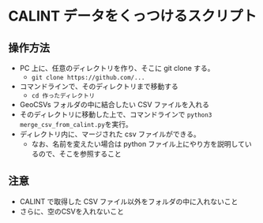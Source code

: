 # CALINT データをくっつけるスクリプト

## 操作方法

- PC 上に、任意のディレクトリを作り、そこに git clone する。
  - `git clone https://github.com/...`
- コマンドラインで、そのディレクトリまで移動する
  - `cd 作ったディレクトリ`
- GeoCSVs フォルダの中に結合したい CSV ファイルを入れる
- そのディレクトリに移動した上で、コマンドラインで `python3 merge_csv_from_calint.py`を実行。
- ディレクトリ内に、マージされた csv ファイルができる。
  - なお、名前を変えたい場合は python ファイル上にやり方を説明しているので、そこを参照すること

## 注意

- CALINT で取得した CSV ファイル以外をフォルダの中に入れないこと
- さらに、空のCSVを入れないこと
